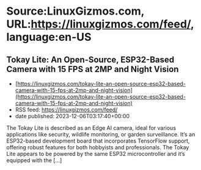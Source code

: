 # Source:LinuxGizmos.com, URL:https://linuxgizmos.com/feed/, language:en-US

## Tokay Lite: An Open-Source, ESP32-Based Camera with 15 FPS at 2MP and Night Vision
 - [https://linuxgizmos.com/tokay-lite-an-open-source-esp32-based-camera-with-15-fps-at-2mp-and-night-vision](https://linuxgizmos.com/tokay-lite-an-open-source-esp32-based-camera-with-15-fps-at-2mp-and-night-vision)
 - RSS feed: https://linuxgizmos.com/feed/
 - date published: 2023-12-06T03:17:40+00:00

The Tokay Lite is described as an Edge AI camera, ideal for various applications like security, wildlife monitoring, or garden surveillance. It&#8217;s an ESP32-based development board that incorporates TensorFlow support, offering robust features for both hobbyists and professionals. The Tokay Lite appears to be powered by the same ESP32 microcontroller and it&#8217;s equipped with the [&#8230;]

